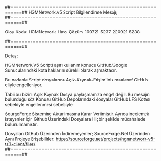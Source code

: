 ##==========================================================##
          HGMNetwork.v5 Script Bilgilendirme Mesajı;
##==========================================================##

   Olay-Kodu: HGMNetwork-Hata-Çözüm-190721-5237-220921-5238
   
##==========================================================##

Detay;

HGMNetwork.V5 Scripti aşırı kullanım konucu
GitHub/Google Sunucularındaki kota haklarını sürekli olarak
aşmaktadır.

Bu nedenle Script dosyalarına
Açık-Kaynak-Erişim'iniz maalesef GitHub eliyle engelleniyor.

Tabii bu bizim Açık Kaynak Dosya paylaşmamıza engel değil.
Bu mesajın bulunduğu söz Konusu GitHub Depolarındaki dosyalar 
GitHub LFS Kotası sebebiyle engellenmesi sebebiyle

SourgeForge Sistemine Aktarılmasına Karar Verilmiştir.
Ayrıca incelemek isteyenler için Github Üzerindeki Dosyalara
Hiçbir şekilde müdahalede bulunulmamıştır.

Dosyaları GitHub Üzerinden İndiremeyenler;
SourceForge.Net Üzerinden Aynı Projeye Erişebilirler:
https://sourceforge.net/projects/hgmnetwork-v5-ts3-client/files/
##==========================================================##
